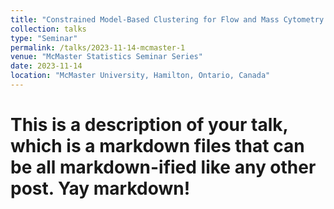 ```yaml
---
title: "Constrained Model-Based Clustering for Flow and Mass Cytometry Data"
collection: talks
type: "Seminar"
permalink: /talks/2023-11-14-mcmaster-1
venue: "McMaster Statistics Seminar Series"
date: 2023-11-14
location: "McMaster University, Hamilton, Ontario, Canada"
---
```


# This is a description of your talk, which is a markdown files that can be all markdown-ified like any other post. Yay markdown!
